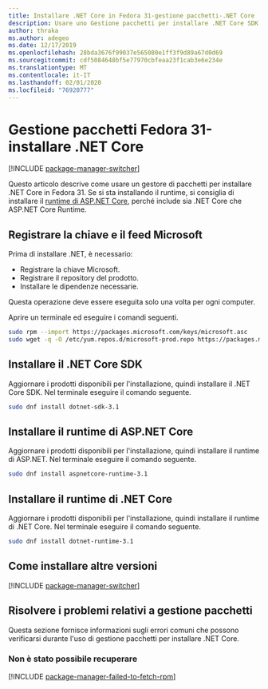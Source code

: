 ```yaml
---
title: Installare .NET Core in Fedora 31-gestione pacchetti-.NET Core
description: Usare uno Gestione pacchetti per installare .NET Core SDK e Runtime in Fedora 31.
author: thraka
ms.author: adegeo
ms.date: 12/17/2019
ms.openlocfilehash: 28bda3676f99037e565080e1ff3f9d89a67d0d69
ms.sourcegitcommit: cdf5084648bf5e77970cbfeaa23f1cab3e6e234e
ms.translationtype: MT
ms.contentlocale: it-IT
ms.lasthandoff: 02/01/2020
ms.locfileid: "76920777"
---
```

# <a name="fedora-31-package-manager---install-net-core"></a>Gestione pacchetti Fedora 31-installare .NET Core

[!INCLUDE [package-manager-switcher](./includes/package-manager-switcher.md)]

Questo articolo descrive come usare un gestore di pacchetti per installare .NET Core in Fedora 31. Se si sta installando il runtime, si consiglia di installare il [runtime di ASP.NET Core](#install-the-aspnet-core-runtime), perché include sia .NET Core che ASP.NET Core Runtime.

## <a name="register-microsoft-key-and-feed"></a>Registrare la chiave e il feed Microsoft

Prima di installare .NET, è necessario:

- Registrare la chiave Microsoft.
- Registrare il repository del prodotto.
- Installare le dipendenze necessarie.

Questa operazione deve essere eseguita solo una volta per ogni computer.

Aprire un terminale ed eseguire i comandi seguenti.

```bash
sudo rpm --import https://packages.microsoft.com/keys/microsoft.asc
sudo wget -q -O /etc/yum.repos.d/microsoft-prod.repo https://packages.microsoft.com/config/fedora/31/prod.repo
```

## <a name="install-the-net-core-sdk"></a>Installare il .NET Core SDK

Aggiornare i prodotti disponibili per l'installazione, quindi installare il .NET Core SDK. Nel terminale eseguire il comando seguente.

```bash
sudo dnf install dotnet-sdk-3.1
```

## <a name="install-the-aspnet-core-runtime"></a>Installare il runtime di ASP.NET Core

Aggiornare i prodotti disponibili per l'installazione, quindi installare il runtime di ASP.NET. Nel terminale eseguire il comando seguente.

```bash
sudo dnf install aspnetcore-runtime-3.1
```

## <a name="install-the-net-core-runtime"></a>Installare il runtime di .NET Core

Aggiornare i prodotti disponibili per l'installazione, quindi installare il runtime di .NET Core. Nel terminale eseguire il comando seguente.

```bash
sudo dnf install dotnet-runtime-3.1
```

## <a name="how-to-install-other-versions"></a>Come installare altre versioni

[!INCLUDE [package-manager-switcher](./includes/package-manager-heading-hack-pkgname.md)]

## <a name="troubleshoot-the-package-manager"></a>Risolvere i problemi relativi a gestione pacchetti

Questa sezione fornisce informazioni sugli errori comuni che possono verificarsi durante l'uso di gestione pacchetti per installare .NET Core.

### <a name="failed-to-fetch"></a>Non è stato possibile recuperare

[!INCLUDE [package-manager-failed-to-fetch-rpm](includes/package-manager-failed-to-fetch-rpm.md)]
